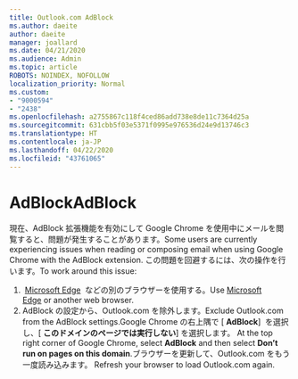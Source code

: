 ```yaml
---
title: Outlook.com AdBlock
ms.author: daeite
author: daeite
manager: joallard
ms.date: 04/21/2020
ms.audience: Admin
ms.topic: article
ROBOTS: NOINDEX, NOFOLLOW
localization_priority: Normal
ms.custom:
- "9000594"
- "2438"
ms.openlocfilehash: a2755867c118f4ced86add738e8de11c7364d25a
ms.sourcegitcommit: 631cbb5f03e5371f0995e976536d24e9d13746c3
ms.translationtype: HT
ms.contentlocale: ja-JP
ms.lasthandoff: 04/22/2020
ms.locfileid: "43761065"
---
```

# <a name="adblock"></a><span data-ttu-id="f4bf5-102">AdBlock</span><span class="sxs-lookup"><span data-stu-id="f4bf5-102">AdBlock</span></span>

<span data-ttu-id="f4bf5-103">現在、AdBlock 拡張機能を有効にして Google Chrome を使用中にメールを閲覧すると、問題が発生することがあります。</span><span class="sxs-lookup"><span data-stu-id="f4bf5-103">Some users are currently experiencing issues when reading or composing email when using Google Chrome with the AdBlock extension.</span></span> <span data-ttu-id="f4bf5-104">この問題を回避するには、次の操作を行います。</span><span class="sxs-lookup"><span data-stu-id="f4bf5-104">To work around this issue:</span></span>

1. <span data-ttu-id="f4bf5-105"> [Microsoft Edge](https://www.microsoft.com/windows/microsoft-edge)  などの別のブラウザーを使用する。</span><span class="sxs-lookup"><span data-stu-id="f4bf5-105">Use [Microsoft Edge](https://www.microsoft.com/windows/microsoft-edge) or another web browser.</span></span>
1. <span data-ttu-id="f4bf5-106">AdBlock の設定から、Outlook.com を除外します。</span><span class="sxs-lookup"><span data-stu-id="f4bf5-106">Exclude Outlook.com from the AdBlock settings.</span></span><span data-ttu-id="f4bf5-107">Google Chrome の右上隅で [ **AdBlock**]  を選択し、[ **このドメインのページでは実行しない**] を選択します。</span><span class="sxs-lookup"><span data-stu-id="f4bf5-107"> At the top right corner of Google Chrome, select **AdBlock** and then select **Don’t run on pages on this domain**.</span></span><span data-ttu-id="f4bf5-108">ブラウザーを更新して、Outlook.com をもう一度読み込みます。</span><span class="sxs-lookup"><span data-stu-id="f4bf5-108"> Refresh your browser to load Outlook.com again.</span></span>